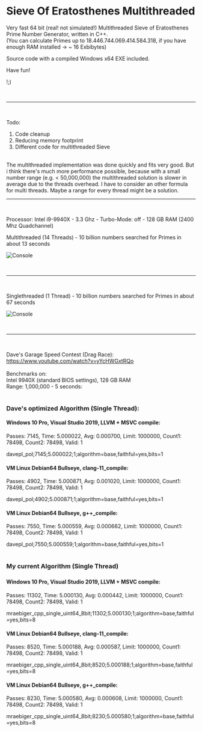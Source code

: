 # Sieve Of Eratosthenes Multithreaded
Very fast 64 bit (real! not simulated!) Multithreaded Sieve of Eratosthenes Prime Number Generator, written in C++. <br>
(You can calculate Primes up to 18.446.744.069.414.584.318, if you have enough RAM installed -> ~ 16 Exbibytes)

Source code with a compiled Windows x64 EXE included.

Have fun!

!;)

<br>
<hr>
<br>

Todo:
1. Code cleanup
2. Reducing memory footprint
3. Different code for multithreaded Sieve
<br>
The multithreaded implementation was done quickly and fits very good.
But i think there's much more performance possible, because with a small number range (e.g. < 50,000,000) the multithreaded solution is slower in average due to the threads overhead. I have to consider an other formula for multi threads. Maybe a range for every thread might be a solution.
<br>
<hr>
<br>

Processor: Intel i9-9940X - 3.3 Ghz - Turbo-Mode: off - 128 GB RAM (2400 Mhz Quadchannel)

Multithreaded (14 Threads) - 10 billion numbers searched for Primes in about 13 seconds

![Console](https://github.com/bformless/Prime-Number-Generator-Win64/blob/main/Picture_2021-11-16.jpg)

<br>
<hr>
<br>

Singlethreaded (1 Thread) - 10 billion numbers searched for Primes in about 67 seconds

![Console](https://github.com/bformless/Prime-Number-Generator-Win64/blob/main/Picture_2021-11-16_ST.jpg)

<br>
<hr>
<br>

Dave's Garage Speed Contest (Drag Race):
<br>
https://www.youtube.com/watch?v=yYcHWGxtRQo
<br>
<br>
Benchmarks on:
<br>
Intel 9940X (standard BIOS settings), 128 GB RAM
<br>
Range: 1,000,000 - 5 seconds:
<br>
<br>
<h3>Dave's optimized Algorithm (Single Thread):</h3>
<h4>Windows 10 Pro, Visual Studio 2019, LLVM + MSVC compile:</h4>
Passes: 7145, Time: 5.000022, Avg: 0.000700, Limit: 1000000, Count1: 78498, Count2: 78498, Valid: 1

davepl_pol;7145;5.000022;1;algorithm=base,faithful=yes,bits=1
<br>
<h4>VM Linux Debian64 Bullseye, clang-11_compile:</h4>
Passes: 4902, Time: 5.000871, Avg: 0.001020, Limit: 1000000, Count1: 78498, Count2: 78498, Valid: 1

davepl_pol;4902;5.000871;1;algorithm=base,faithful=yes,bits=1
<br>
<h4>VM Linux Debian64 Bullseye, g++_compile:</h4>
Passes: 7550, Time: 5.000559, Avg: 0.000662, Limit: 1000000, Count1: 78498, Count2: 78498, Valid: 1

davepl_pol;7550;5.000559;1;algorithm=base,faithful=yes,bits=1
<br>
<br>
<h3>My current Algorithm (Single Thread)<h3>
<h4>Windows 10 Pro, Visual Studio 2019, LLVM + MSVC compile:</h4>
Passes: 11302, Time: 5.000130, Avg: 0.000442, Limit: 1000000, Count1: 78498, Count2: 78498, Valid: 1

mraebiger_cpp_single_uint64_8bit;11302;5.000130;1;algorithm=base,faithful=yes,bits=8
<br>
<h4>VM Linux Debian64 Bullseye, clang-11_compile:</h4>
Passes: 8520, Time: 5.000188, Avg: 0.000587, Limit: 1000000, Count1: 78498, Count2: 78498, Valid: 1

mraebiger_cpp_single_uint64_8bit;8520;5.000188;1;algorithm=base,faithful=yes,bits=8
<br>
<h4>VM Linux Debian64 Bullseye, g++_compile:</h4>
Passes: 8230, Time: 5.000580, Avg: 0.000608, Limit: 1000000, Count1: 78498, Count2: 78498, Valid: 1

mraebiger_cpp_single_uint64_8bit;8230;5.000580;1;algorithm=base,faithful=yes,bits=8
